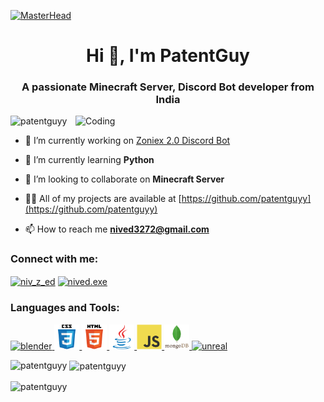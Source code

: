[![MasterHead](https://github.com/PatentGuyy/PatentGuyy/assets/163117450/70ddf45a-ec00-409c-8050-df565b326ad2)](https://github.com/patentguyy)
<h1 align="center">Hi 👋, I'm PatentGuy</h1>
<h3 align="center">A passionate Minecraft Server, Discord Bot developer from India</h3>
<img align="right" alt="Coding" width="400" src="https://cdn.dribbble.com/users/1162077/screenshots/3848914/programmer.gif">


<p align="left"> <img src="https://komarev.com/ghpvc/?username=patentguyy&label=Profile%20views&color=0e75b6&style=flat" alt="patentguyy" /> </p>

- 🔭 I’m currently working on [Zoniex 2.0 Discord Bot](https://bot.zoniex.me)

- 🌱 I’m currently learning **Python**

- 👯 I’m looking to collaborate on **Minecraft Server**

- 👨‍💻 All of my projects are available at [https://github.com/patentguyy](https://github.com/patentguyy)

- 📫 How to reach me **nived3272@gmail.com**

<h3 align="left">Connect with me:</h3>
<p align="left">
<a href="https://instagram.com/niv_z_ed" target="blank"><img align="center" src="https://raw.githubusercontent.com/rahuldkjain/github-profile-readme-generator/master/src/images/icons/Social/instagram.svg" alt="niv_z_ed" height="30" width="40" /></a>
<a href="https://discord.gg/nived.exe" target="blank"><img align="center" src="https://raw.githubusercontent.com/rahuldkjain/github-profile-readme-generator/master/src/images/icons/Social/discord.svg" alt="nived.exe" height="30" width="40" /></a>
</p>

<h3 align="left">Languages and Tools:</h3>
<p align="left"> <a href="https://www.blender.org/" target="_blank" rel="noreferrer"> <img src="https://download.blender.org/branding/community/blender_community_badge_white.svg" alt="blender" width="40" height="40"/> </a> <a href="https://www.w3schools.com/css/" target="_blank" rel="noreferrer"> <img src="https://raw.githubusercontent.com/devicons/devicon/master/icons/css3/css3-original-wordmark.svg" alt="css3" width="40" height="40"/> </a> <a href="https://www.w3.org/html/" target="_blank" rel="noreferrer"> <img src="https://raw.githubusercontent.com/devicons/devicon/master/icons/html5/html5-original-wordmark.svg" alt="html5" width="40" height="40"/> </a> <a href="https://www.java.com" target="_blank" rel="noreferrer"> <img src="https://raw.githubusercontent.com/devicons/devicon/master/icons/java/java-original.svg" alt="java" width="40" height="40"/> </a> <a href="https://developer.mozilla.org/en-US/docs/Web/JavaScript" target="_blank" rel="noreferrer"> <img src="https://raw.githubusercontent.com/devicons/devicon/master/icons/javascript/javascript-original.svg" alt="javascript" width="40" height="40"/> </a> <a href="https://www.mongodb.com/" target="_blank" rel="noreferrer"> <img src="https://raw.githubusercontent.com/devicons/devicon/master/icons/mongodb/mongodb-original-wordmark.svg" alt="mongodb" width="40" height="40"/> </a> <a href="https://unrealengine.com/" target="_blank" rel="noreferrer"> <img src="https://raw.githubusercontent.com/kenangundogan/fontisto/036b7eca71aab1bef8e6a0518f7329f13ed62f6b/icons/svg/brand/unreal-engine.svg" alt="unreal" width="40" height="40"/> </a> </p>

<p><img align="left" src="https://github-readme-stats.vercel.app/api/top-langs?username=patentguyy&show_icons=true&locale=en&layout=compact" alt="patentguyy" /></p>

<p>&nbsp;<img align="center" src="https://github-readme-stats.vercel.app/api?username=patentguyy&show_icons=true&locale=en" alt="patentguyy" /></p>

<p><img align="center" src="https://github-readme-streak-stats.herokuapp.com/?user=patentguyy&" alt="patentguyy" /></p>
